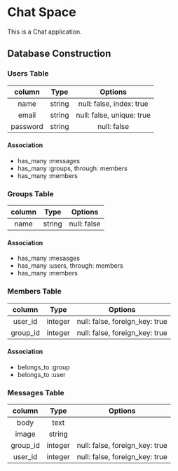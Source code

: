 # Chat Space

  This is a Chat application.


## Database Construction

### Users Table

| column | Type | Options |
|:------:|:----:|:-------:|
|name|string|null: false, index: true|
|email|string|null: false, unique: true|
|password|string|null: false |

#### Association
- has_many :messages
- has_many :groups, through: members
- has_many :members


### Groups Table

| column | Type | Options |
|:------:|:----:|:-------:|
|name|string|null: false|

#### Association
- has_many :mesasges
- has_many :users, through: members
- has_many :members


### Members Table
| column | Type | Options |
|:------:|:----:|:-------:|
|user_id|integer|null: false, foreign_key: true|
|group_id|integer|null: false, foreign_key: true|

#### Association
- belongs_to :group
- belongs_to :user


### Messages Table
| column | Type | Options |
|:------:|:----:|:-------:|
|body|text|
|image|string|
|group_id|integer|null: false, foreign_key: true|
|user_id|integer|null: false, foreign_key: true|

